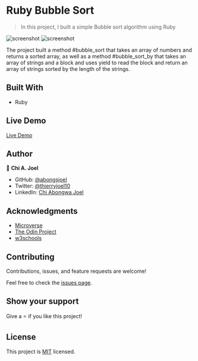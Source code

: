 # Ruby Bubble Sort

> In this project, I built a simple Bubble sort algorithm using Ruby

![screenshot](../features/screenshot1.png)
![screenshot](../features/screenshot2.png)

The project built a method #bubble_sort that takes an array of numbers and returns a sorted array, as well as a method #bubble_sort_by that takes an array of strings and a block and uses yield to read the block and return  an array of strings sorted by the length of the strings.


## Built With

- Ruby

## Live Demo

[Live Demo](https://repl.it/@abongsjoel/RubyBubbleSort)



## Author

👤 **Chi A. Joel**

- GitHub: [@abongsjoel](https://github.com/abongsjoel)
- Twitter: [@thierryjoel10](https://twitter.com/ThierryJoel10)
- LinkedIn: [Chi Abongwa Joel](https://www.linkedin.com/in/chi-abongwa-joel-b4285a97/)


## Acknowledgments

- [Microverse](https://www.microverse.org/)
- [The Odin Project](https://www.theodinproject.com)
- [w3schools](https://www.w3schools.com)


## Contributing

Contributions, issues, and feature requests are welcome!

Feel free to check the [issues page](https://github.com/abongsjoel/ruby-bubble-sort/issues/).


## Show your support
Give a ⭐️ if you like this project!

## License
  <p>This project is <a href="../features/LICENSE">MIT</a> licensed.</p>
